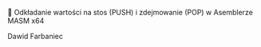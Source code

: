 :scroll: Odkładanie wartości na stos (PUSH) i zdejmowanie (POP) w Asemblerze MASM x64

Dawid Farbaniec